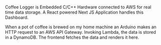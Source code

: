 Coffee Logger is Embedded C/C++ Hardware connected to AWS for real time data storage. A React powered Next JS Application handles this Dashboard.

When a pot of coffee is brewed on my home machine an Arduino makes an HTTP request to an AWS API Gateway. Invoking Lambda, the data is stored in a DynamoDB. The frontend fetches the data and renders it here.